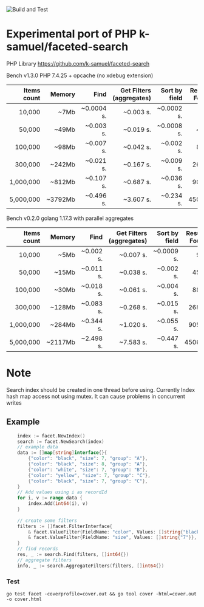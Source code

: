 ![Build and Test](https://github.com/k-samuel/go-faceted-search/workflows/go/badge.svg?branch=master&event=push)

# Experimental port of PHP k-samuel/faceted-search

PHP Library https://github.com/k-samuel/faceted-search


Bench v1.3.0 PHP 7.4.25 + opcache (no xdebug extension)

| Items count     | Memory   | Find             | Get Filters (aggregates) | Sort by field| Results Found    |
|----------------:|---------:|-----------------:|-------------------------:|-------------:|-----------------:|
| 10,000          | ~7Mb     | ~0.0004 s.       | ~0.003 s.                | ~0.0002 s.   | 907              |
| 50,000          | ~49Mb    | ~0.003 s.        | ~0.019 s.                | ~0.0008 s.   | 4550             |
| 100,000         | ~98Mb    | ~0.007 s.        | ~0.042 s.                | ~0.002 s.    | 8817             |
| 300,000         | ~242Mb   | ~0.021 s.        | ~0.167 s.                | ~0.009 s.    | 26891            |
| 1,000,000       | ~812Mb   | ~0.107 s.        | ~0.687 s.                | ~0.036 s.    | 90520            |
| 5,000,000       | ~3792Mb  | ~0.496 s.        | ~3.607 s.                | ~0.234 s.    | 450625           |

Bench v0.2.0 golang 1.17.3 with parallel aggregates

| Items count     | Memory   | Find             | Get Filters (aggregates) | Sort by field| Results Found    |
|----------------:|---------:|-----------------:|-------------------------:|-------------:|-----------------:|
| 10,000          | ~5Mb     | ~0.002 s.        | ~0.007 s.                | ~0.0009 s.   | 907              |
| 50,000          | ~15Mb    | ~0.011 s.        | ~0.038 s.                | ~0.002 s.    | 4550             |
| 100,000         | ~30Mb    | ~0.018 s.        | ~0.061 s.                | ~0.004 s.    | 8817             |
| 300,000         | ~128Mb   | ~0.083 s.        | ~0.268 s.                | ~0.015 s.    | 26891            |
| 1,000,000       | ~284Mb   | ~0.344 s.        | ~1.020 s.                | ~0.055 s.    | 90520            |
| 5,000,000       | ~2117Mb  | ~2.498 s.        | ~7.583 s.                | ~0.447 s.    | 450625           |

# Note

Search index should be created in one thread before using. Currently Index hash map access not using mutex. 
It can cause problems in concurrent writes

## Example
```go
    index := facet.NewIndex()
    search := facet.NewSearch(index)
    // example data
    data := []map[string]interface{}{
        {"color": "black", "size": 7, "group": "A"},
        {"color": "black", "size": 8, "group": "A"},
        {"color": "white", "size": 7, "group": "B"},
        {"color": "yellow", "size": 7, "group": "C"},
        {"color": "black", "size": 7, "group": "C"},
    }
    // Add values using i as recordId
    for i, v := range data {
        index.Add(int64(i), v)
    }
	
    // create some filters
    filters := []facet.FilterInterface{
        & facet.ValueFilter{FieldName: "color", Values: []string{"black"}},
        & facet.ValueFilter{FieldName: "size", Values: []string{"7"}},
    }
    // find records
    res, _ := search.Find(filters, []int64{})
    // aggregate filters
    info, _ := search.AggregateFilters(filters, []int64{})
```

### Test
` go test facet -coverprofile=cover.out && go tool cover -html=cover.out -o cover.html `